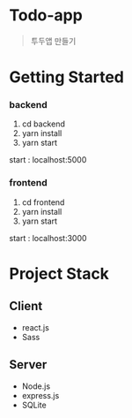 # Todo-app

> 투두앱 만들기

# Getting Started
### backend

1. cd backend
2. yarn install
3. yarn start

start : localhost:5000

### frontend

1. cd frontend
2. yarn install
3. yarn start

start : localhost:3000

# Project Stack
## Client

- react.js
- Sass

## Server

- Node.js
- express.js
- SQLite
